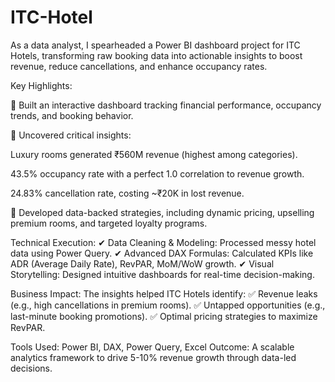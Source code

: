 # ITC-Hotel
As a data analyst, I spearheaded a Power BI dashboard project for ITC Hotels, transforming raw booking data into actionable insights to boost revenue, reduce cancellations, and enhance occupancy rates.

Key Highlights:

🔹 Built an interactive dashboard tracking financial performance, occupancy trends, and booking behavior.


🔹 Uncovered critical insights:

Luxury rooms generated ₹560M revenue (highest among categories).

43.5% occupancy rate with a perfect 1.0 correlation to revenue growth.

24.83% cancellation rate, costing ~₹20K in lost revenue.


🔹 Developed data-backed strategies, including dynamic pricing, upselling premium rooms, and targeted loyalty programs.

Technical Execution:
✔ Data Cleaning & Modeling: Processed messy hotel data using Power Query.
✔ Advanced DAX Formulas: Calculated KPIs like ADR (Average Daily Rate), RevPAR, MoM/WoW growth.
✔ Visual Storytelling: Designed intuitive dashboards for real-time decision-making.

Business Impact:
The insights helped ITC Hotels identify:
✅ Revenue leaks (e.g., high cancellations in premium rooms).
✅ Untapped opportunities (e.g., last-minute booking promotions).
✅ Optimal pricing strategies to maximize RevPAR.

Tools Used: Power BI, DAX, Power Query, Excel
Outcome: A scalable analytics framework to drive 5-10% revenue growth through data-led decisions.
